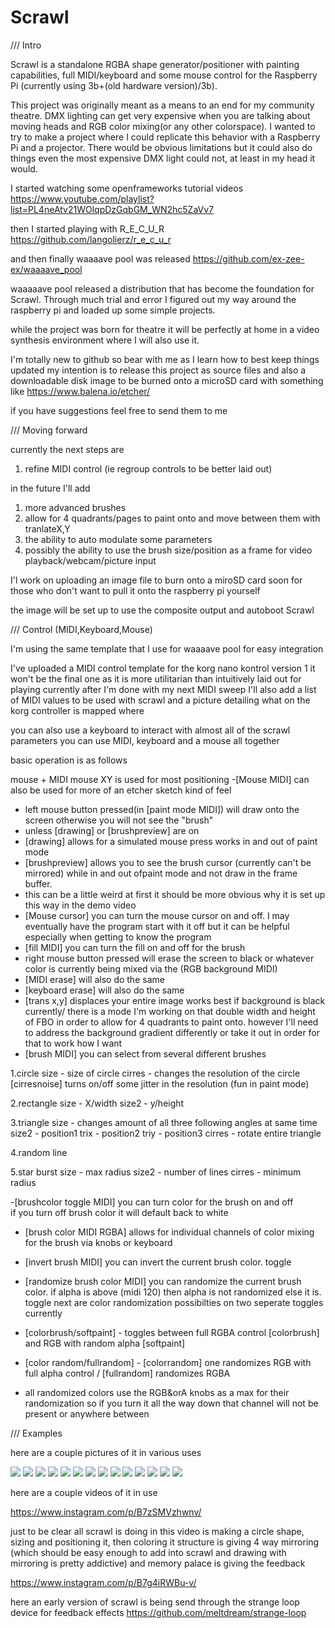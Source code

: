 # Scrawl

/// Intro

Scrawl is a standalone RGBA shape generator/positioner with painting capabilities, full MIDI/keyboard and some mouse control for the Raspberry Pi (currently using 3b+(old hardware version)/3b).

This project was originally meant as a means to an end for my community theatre. DMX lighting can get very expensive when you are talking about moving heads and RGB color mixing(or any other colorspace). I wanted to try to make a project where I could replicate this behavior with a Raspberry Pi and a projector. There would be obvious limitations but it could also do things even the most expensive DMX light could not, at least in my head it would.

I started watching some openframeworks tutorial videos https://www.youtube.com/playlist?list=PL4neAtv21WOlqpDzGqbGM_WN2hc5ZaVv7

then I started playing with R_E_C_U_R https://github.com/langolierz/r_e_c_u_r

and then finally waaaave pool was released https://github.com/ex-zee-ex/waaaave_pool

waaaaave pool released a distribution that has become the foundation for Scrawl. Through much trial and error I figured out my way around the raspberry pi and loaded up some simple projects.

while the project was born for theatre it will be perfectly at home in a video synthesis environment where I will also use it.

I'm totally new to github so bear with me as I learn how to best keep things updated my intention is to release this project as source files and also a downloadable disk image to be burned onto a microSD card with something like https://www.balena.io/etcher/

if you have suggestions feel free to send them to me

/// Moving forward

currently the next steps are
1. refine MIDI control (ie regroup controls to be better laid out)


in the future I'll add

1. more advanced brushes
2. allow for 4 quadrants/pages to paint onto and move between them with tranlateX,Y
3. the ability to auto modulate some parameters
4. possibly the ability to use the brush size/position as a frame for video playback/webcam/picture input

I'l work on uploading an image file to burn onto a miroSD card soon for those who don't want to pull it onto the raspberry pi yourself

the image will be set up to use the composite output and autoboot Scrawl


/// Control (MIDI,Keyboard,Mouse)

I'm using the same template that I use for waaaave pool for easy integration

I've uploaded a MIDI control template for the korg nano kontrol version 1
it won't be the final one as it is more utilitarian than intuitively laid out for playing currently
after I'm done with my next MIDI sweep I'll also add a list of MIDI values to be used with scrawl
and a picture detailing what on the korg controller is mapped where

you can also use a keyboard to interact with almost all of the scrawl parameters
you can use MIDI, keyboard and a mouse all together


basic operation is as follows

mouse + MIDI
mouse XY is used for most positioning 
    -[Mouse MIDI] can also be used for more of an etcher sketch kind of feel
  - left mouse button pressed(in [paint mode MIDI]) will draw onto the screen otherwise you will not see the "brush"
  - unless [drawing] or [brushpreview] are on
  - [drawing] allows for a simulated mouse press works in and out of paint mode
  - [brushpreview] allows you to see the brush cursor (currently can't be mirrored) while in and out ofpaint mode and not draw in the frame buffer.
  - this can be a little weird at first it should be more obvious why it is set up this way in the demo video
  - [Mouse cursor] you can turn the mouse cursor on and off. I may eventually have the program start with it off but it can be helpful especially when getting to know the program
  - [fill MIDI] you can turn the fill on and off for the brush
  - right mouse button pressed will erase the screen to black or whatever color is currently being mixed via the (RGB background MIDI)
  - [MIDI erase] will also do the same
  - [keyboard erase] will also do the same
  - [trans x,y] displaces your entire image works best if background is black currently/ there is a mode I'm working on that double width and height of FBO in order to allow for 4 quadrants to paint onto. however I'll need to address the background gradient differently or take it out in order for that to work how I want
  - [brush MIDI] you can select from several different brushes
    
   1.circle
        size - size of circle
        cirres - changes the resolution of the circle [cirresnoise] turns on/off some jitter in the resolution (fun in paint mode)
    
   2.rectangle
        size - X/width
        size2 - y/height
     
   3.triangle
        size - changes amount of all three following angles at same time
        size2 - position1
        trix - position2
        triy - position3
        cirres - rotate entire triangle
     
   4.random line
     
   5.star burst
        size - max radius
        size2 - number of lines
        cirres - minimum radius
  
    
   -[brushcolor toggle MIDI] you can turn color for the brush on and off  
         if you turn off brush color it will default back to white
   - [brush color MIDI RGBA] allows for individual channels of color mixing for the brush via knobs or keyboard
    
  - [invert brush MIDI] you can invert the current brush color. toggle
  - [randomize brush color MIDI] you can randomize the current brush color. if alpha is above (midi 120) then alpha is not randomized else it is. toggle
  next are color randomization possibilties on two seperate toggles currently
  - [colorbrush/softpaint] - toggles between full RGBA control [colorbrush] and RGB with random alpha [softpaint]
  - [color random/fullrandom] - [colorrandom] one randomizes RGB with full alpha control / [fullrandom] randomizes RGBA
  - all randomized colors use the RGB&orA knobs as a max for their randomization so if you turn it all the way down that channel will not be present or anywhere between 
    
  
  
/// Examples

here are a couple pictures of it in various uses

![](https://i.imgur.com/4pMT7vB.png)
![](https://i.imgur.com/d76o9V5.png)
![](https://i.imgur.com/ktaxpIt.png)
![](https://i.imgur.com/frjxfF0.png)
![](https://i.imgur.com/L0MkPR3.png)
![](https://i.imgur.com/bPZvw5u.png)
![](https://i.imgur.com/hDEZ2oK.png)
![](https://i.imgur.com/dbD3T6P.png)
![](https://i.imgur.com/IVpBQpV.png)
![](https://i.imgur.com/k4utdDs.png)
![](https://i.imgur.com/LxBydcl.png)
![](https://i.imgur.com/mVPjNtP.png)
![](https://i.imgur.com/PRFt8oZ.png)
![](https://i.imgur.com/kBNhmNM.png)


here are a couple videos of it in use 

https://www.instagram.com/p/B7zSMVzhwnv/ 

just to be clear all scrawl is doing in this video is making a circle shape, sizing and positioning it, then coloring it
structure is giving 4 way mirroring (which should be easy enough to add into scrawl and drawing with mirroring is pretty addictive) and memory palace is giving the feedback



https://www.instagram.com/p/B7g4iRWBu-v/

here an early version of scrawl is being send through the strange loop device for feedback effects
https://github.com/meltdream/strange-loop
